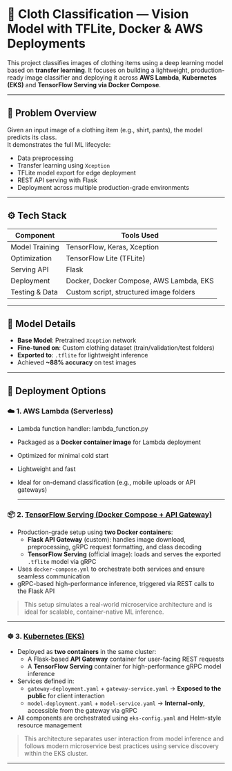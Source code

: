 # 👕 Cloth Classification — Vision Model with TFLite, Docker & AWS Deployments

This project classifies images of clothing items using a deep learning model based on **transfer learning**. 
It focuses on building a lightweight, production-ready image classifier and deploying it across **AWS Lambda**, 
**Kubernetes (EKS)** and **TensorFlow Serving via Docker Compose**.

---

## 🧠 Problem Overview

Given an input image of a clothing item (e.g., shirt, pants), the model predicts its class.  
It demonstrates the full ML lifecycle:
- Data preprocessing
- Transfer learning using `Xception`
- TFLite model export for edge deployment
- REST API serving with Flask
- Deployment across multiple production-grade environments

---

## ⚙️ Tech Stack

| Component        | Tools Used                          |
|------------------|-------------------------------------|
| Model Training   | TensorFlow, Keras, Xception         |
| Optimization     | TensorFlow Lite (TFLite)            |
| Serving API      | Flask                               |
| Deployment       | Docker, Docker Compose, AWS Lambda, EKS |
| Testing & Data   | Custom script, structured image folders |

---

## 🧪 Model Details

- **Base Model**: Pretrained `Xception` network
- **Fine-tuned on**: Custom clothing dataset (train/validation/test folders)
- **Exported to**: `.tflite` for lightweight inference
- Achieved **~88% accuracy** on test images

---

## 🚀 Deployment Options

### ☁️ 1. AWS Lambda (Serverless)

- Lambda function handler: lambda_function.py
- Packaged as a **Docker container image** for Lambda deployment
- Optimized for minimal cold start
- Lightweight and fast
- Ideal for on-demand classification (e.g., mobile uploads or API gateways)

  ---

### 📦 2. [TensorFlow Serving (Docker Compose + API Gateway)](./Tf_Serving_Docker_Compose)

- Production-grade setup using **two Docker containers**:
  - **Flask API Gateway** (custom): handles image download, preprocessing, gRPC request formatting, and class decoding
  - **TensorFlow Serving** (official image): loads and serves the exported `.tflite` model via gRPC
- Uses `docker-compose.yml` to orchestrate both services and ensure seamless communication
- gRPC-based high-performance inference, triggered via REST calls to the Flask API

> This setup simulates a real-world microservice architecture and is ideal for scalable, container-native ML inference.

---

### ☸️ 3. [Kubernetes (EKS)](./EKS_Model_Deployment)

- Deployed as **two containers** in the same cluster:
  - A Flask-based **API Gateway** container for user-facing REST requests
  - A **TensorFlow Serving** container for high-performance gRPC model inference
- Services defined in:
  - `gateway-deployment.yaml` + `gateway-service.yaml` → **Exposed to the public** for client interaction
  - `model-deployment.yaml` + `model-service.yaml` → **Internal-only**, accessible from the gateway via gRPC
- All components are orchestrated using `eks-config.yaml` and Helm-style resource management

> This architecture separates user interaction from model inference and follows modern microservice best practices using service discovery within the EKS cluster.

---
